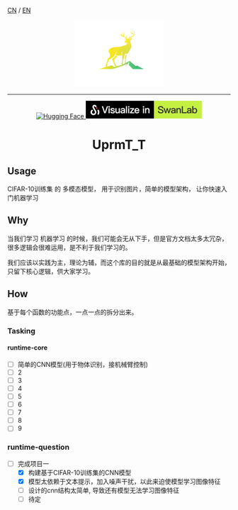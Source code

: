 [CN](README.md) / [EN](README_EN.md)


<div align="center">
  <img src="assets/log1.png" alt="UprmT_T AI" style="height: 150px; width: auto; max-width: 50%;" />
</div>
<hr>

<div align="center">
  <a href="https://huggingface.co/GQFth/Uprm-i1" target="_blank">
    <img alt="Hugging Face" src="https://img.shields.io/badge/%F0%9F%A4%97%20Hugging%20Face-Uprm--i1-ffc107?style=flat" />
  </a>
  <a href="https://swanlab.cn/@020202/multimodal-object-detection/runs/u2nvr8dtqnfs7iv86r7xs/chart" target="_blank">
    <img src="https://raw.githubusercontent.com/SwanHubX/assets/main/badge1.svg" alt="SwanLab Experiment" />
  </a>
</div>
<h1 align="center">UprmT_T</h1>

## Usage

CIFAR-10训练集 的 多模态模型， 用于识别图片，简单的模型架构， 让你快速入门机器学习

## Why

当我们学习 机器学习 的时候，我们可能会无从下手，但是官方文档太多太冗杂，很多逻辑会很难运用，是不利于我们学习的。

我们应该以实践为主，理论为辅，而这个库的目的就是从最基础的模型架构开始，只留下核心逻辑，供大家学习。

## How

基于每个函数的功能点，一点一点的拆分出来。

### Tasking

#### runtime-core

- [ ] 简单的CNN模型(用于物体识别，接机械臂控制)
- [ ] 2
- [ ] 3
- [ ] 4
- [ ] 5
- [ ] 6
- [ ] 7
- [ ] 8
- [ ] 9

### runtime-question

- [ ] 完成项目一
  - [x] 构建基于CIFAR-10训练集的CNN模型 
  - [x] 模型太依赖于文本提示，加入噪声干扰，以此来迫使模型学习图像特征
  - [ ] 设计的cnn结构太简单, 导致还有模型无法学习图像特征
  - [ ] 待定

